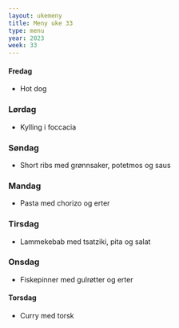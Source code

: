```yaml
---
layout: ukemeny
title: Meny uke 33
type: menu
year: 2023
week: 33
---
```


#### Fredag

- Hot dog

### Lørdag

- Kylling i foccacia

### Søndag

- Short ribs med grønnsaker, potetmos og saus

### Mandag

- Pasta med chorizo og erter

### Tirsdag

- Lammekebab med tsatziki, pita og salat

### Onsdag

- Fiskepinner med gulrøtter og erter

#### Torsdag

- Curry med torsk
